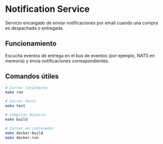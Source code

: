 # Notification Service

Servicio encargado de enviar notificaciones por email cuando una compra es despachada o entregada.

## Funcionamiento

Escucha eventos de entrega en el bus de eventos (por ejemplo, NATS en memoria) y envía notificaciones correspondientes.

## Comandos útiles

```bash
# Correr localmente
make run

# Correr tests
make test

# Compilar binario
make build

# Correr en contenedor
make docker-build
make docker-run